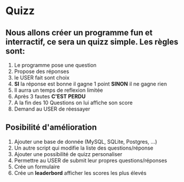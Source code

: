 # Quizz
## Nous allons créer un programme fun et interractif, ce sera un quizz simple. Les règles sont:

1. Le programme pose une question
2. Propose des réponses
3. le USER fait sont choix
4. **SI** la réponse est bonne il gagne 1 point **SINON** il ne gagne rien
5. Il aurra un temps de reflexion limitée
6. Après 3 fautes **C'EST PERDU**
7. A la fin des 10 Questions on lui affiche son score
8. Demand au USER de réessayer

## Posibilité d'amélioration
1. Ajouter une base de donnée (MySQL, SQLite, Postgres, ...)
2. Un autre script qui modifie la liste des questions/réponse
3. Ajouter une possibilité de quizz personaliser
  1. Permettre au USER de submit leur propres questions/réponses
  2. Crée un formulaire
4. Crée un **leaderbord** afficher les scores les plus élevés